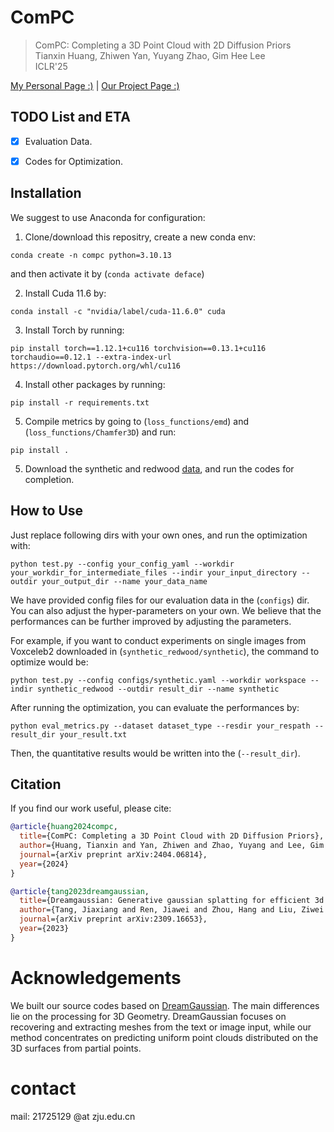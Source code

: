# ComPC

> ComPC: Completing a 3D Point Cloud with 2D Diffusion Priors  
> Tianxin Huang, Zhiwen Yan, Yuyang Zhao, Gim Hee Lee  
> ICLR'25

[My Personal Page :)](https://tianxinhuang.github.io/) | [Our Project Page :)](https://tianxinhuang.github.io/projects/ComPC)

## TODO List and ETA
- [x] Evaluation Data.

- [x] Codes for Optimization.


## Installation
We suggest to use Anaconda for configuration:

1. Clone/download this repositry, create a new conda env: 

```
conda create -n compc python=3.10.13
```

and then activate it by (`conda activate deface`)

2. Install Cuda 11.6 by: 

```
conda install -c "nvidia/label/cuda-11.6.0" cuda
```

3. Install Torch by running:

```
pip install torch==1.12.1+cu116 torchvision==0.13.1+cu116 torchaudio==0.12.1 --extra-index-url https://download.pytorch.org/whl/cu116
```

4. Install other packages by running: 

```
pip install -r requirements.txt
```

5. Compile metrics by going to (`loss_functions/emd`) and (`loss_functions/Chamfer3D`) and run:

```
pip install .
```

5. Download the synthetic and redwood [data](https://drive.google.com/drive/folders/1Ce2xk6kpTkKG-vKbtcsEs2JiJTmdiYaD?usp=drive_link), and run the codes for completion.

## How to Use

Just replace following dirs with your own ones, and run the optimization with:

```
python test.py --config your_config_yaml --workdir your_workdir_for_intermediate_files --indir your_input_directory --outdir your_output_dir --name your_data_name
```

We have provided config files for our evaluation data in the (`configs`) dir. You can also adjust the hyper-parameters on your own. We believe that the performances can be further improved by adjusting the parameters.

For example, if you want to conduct experiments on single images from Voxceleb2 downloaded in (`synthetic_redwood/synthetic`), the command to optimize would be:

```
python test.py --config configs/synthetic.yaml --workdir workspace --indir synthetic_redwood --outdir result_dir --name synthetic
```


After running the optimization, you can evaluate the performances by:

```
python eval_metrics.py --dataset dataset_type --resdir your_respath --result_dir your_result.txt
```

Then, the quantitative results would be written into the (`--result_dir`).


## Citation

If you find our work useful, please cite:

```bibtex
@article{huang2024compc,
  title={ComPC: Completing a 3D Point Cloud with 2D Diffusion Priors},
  author={Huang, Tianxin and Yan, Zhiwen and Zhao, Yuyang and Lee, Gim Hee},
  journal={arXiv preprint arXiv:2404.06814},
  year={2024}
}
```

```bibtex
@article{tang2023dreamgaussian,
  title={Dreamgaussian: Generative gaussian splatting for efficient 3d content creation},
  author={Tang, Jiaxiang and Ren, Jiawei and Zhou, Hang and Liu, Ziwei and Zeng, Gang},
  journal={arXiv preprint arXiv:2309.16653},
  year={2023}
}
```

# Acknowledgements
We built our source codes based on [DreamGaussian](https://github.com/dreamgaussian/dreamgaussian). The main differences lie on the processing for 3D Geometry. DreamGaussian focuses on recovering and extracting meshes from the text or image input, while our method concentrates on predicting uniform point clouds distributed on the 3D surfaces from partial points.   

# contact 
mail: 21725129 @at zju.edu.cn

